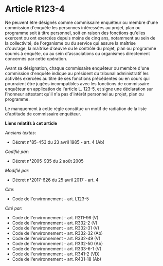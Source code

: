 # Article R123-4

Ne peuvent être désignés comme commissaire enquêteur ou membre d'une commission d'enquête les personnes intéressées au
projet, plan ou programme soit à titre personnel, soit en raison des fonctions qu'elles exercent ou ont exercées depuis moins
de cinq ans, notamment au sein de la collectivité, de l'organisme ou du service qui assure la maîtrise d'ouvrage, la maîtrise
d'œuvre ou le contrôle du projet, plan ou programme soumis à enquête, ou au sein d'associations ou organismes directement
concernés par cette opération.

Avant sa désignation, chaque commissaire enquêteur ou membre d'une commission d'enquête indique au président du tribunal
administratif les activités exercées au titre de ses fonctions précédentes ou en cours qui pourraient être jugées
incompatibles avec les fonctions de commissaire enquêteur en application de l'article L. 123-5, et signe une déclaration sur
l'honneur attestant qu'il n'a pas d'intérêt personnel au projet, plan ou programme.

Le manquement à cette règle constitue un motif de radiation de la liste d'aptitude de commissaire enquêteur.

**Liens relatifs à cet article**

_Anciens textes_:

  - Décret n°85-453 du 23 avril 1985 - art. 4 (Ab)

_Codifié par_:

  - Décret n°2005-935 du 2 août 2005

_Modifié par_:

  - Décret n°2017-626 du 25 avril 2017 - art. 4

_Cite_:

  - Code de l'environnement - art. L123-5

_Cité par_:

  - Code de l'environnement - art. R211-96 (V)
  - Code de l'environnement - art. R332-2 (V)
  - Code de l'environnement - art. R332-31 (V)
  - Code de l'environnement - art. R332-32 (Ab)
  - Code de l'environnement - art. R332-49 (V)
  - Code de l'environnement - art. R332-50 (Ab)
  - Code de l'environnement - art. R333-6-1 (V)
  - Code de l'environnement - art. R341-2 (VD)
  - Code de l'environnement - art. R431-18 (Ab)
